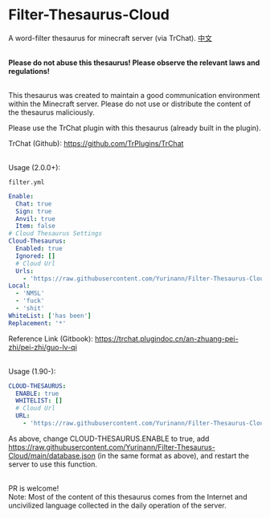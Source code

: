 # Filter-Thesaurus-Cloud

A word-filter thesaurus for minecraft server (via TrChat).
[中文](README.md)
<br>
<br>

**Please do not abuse this thesaurus! Please observe the relevant laws and regulations!**
<br>
<br>

This thesaurus was created to maintain a good communication environment within the Minecraft server. Please do not use or distribute the content of the thesaurus maliciously.

Please use the TrChat plugin with this thesaurus (already built in the plugin).

TrChat (Github): https://github.com/TrPlugins/TrChat
<br>
<br>

Usage (2.0.0+):

`filter.yml`
```yaml
Enable: 
  Chat: true 
  Sign: true 
  Anvil: true 
  Item: false
# Cloud Thesaurus Settings
Cloud-Thesaurus:
  Enabled: true
  Ignored: [] 
  # Cloud Url
  Urls: 
    - 'https://raw.githubusercontent.com/Yurinann/Filter-Thesaurus-Cloud/main/database.json'
Local:
  - 'NMSL'
  - 'fuck'
  - 'shit'
WhiteList: ['has been']
Replacement: '*'
```
Reference Link (Gitbook): https://trchat.plugindoc.cn/an-zhuang-pei-zhi/pei-zhi/guo-lv-qi
<br>
<br>

Usage (1.90-):
```yaml
CLOUD-THESAURUS:
  ENABLE: true
  WHITELIST: []
  # Cloud Url
  URL:
    - 'https://raw.githubusercontent.com/Yurinann/Filter-Thesaurus-Cloud/main/database.json'
```
As above, change CLOUD-THESAURUS.ENABLE to true, add https://raw.githubusercontent.com/Yurinann/Filter-Thesaurus-Cloud/main/database.json (in the same format as above), and restart the server to use this function.

<br>
PR is welcome!

<br>
Note: Most of the content of this thesaurus comes from the Internet and uncivilized language collected in the daily operation of the server.
